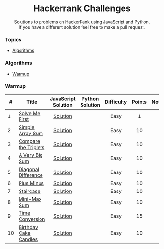 <h1 align="center">Hackerrank Challenges</h1>
<p align="center">Solutions to problems on HackerRank using JavaScript and Python. <br> If you have a different solution feel free to make a pull request.</p>
<p align="center"></p>

### Topics

- [Algorithms](#algorithms)

### Algorithms

- [Warmup](#warmup)

### Warmup

| #  | Title                                                                                |                                                                         JavaScript Solution                                                                          | Python Solution | Difficulty | Points | Note |
|----|--------------------------------------------------------------------------------------|:--------------------------------------------------------------------------------------------------------------------------------------------------------------------:|-----------------|:----------:|:------:|------|
| 1  | [Solve Me First](https://www.hackerrank.com/challenges/solve-me-first)               |          [Solution](https://github.com/algorodev/hackerrank-challenges/blob/main/src/topics/algorithms/subdomains/warmup/solve-me-first/solve-me-first.js)           |                 |    Easy    |   1    |      |
| 2  | [Simple Array Sum](https://www.hackerrank.com/challenges/simple-array-sum)           |        [Solution](https://github.com/algorodev/hackerrank-challenges/blob/main/src/topics/algorithms/subdomains/warmup/simple-array-sum/simple-array-sum.js)         |                 |    Easy    |   10   |      |
| 3  | [Compare the Triplets](https://www.hackerrank.com/challenges/compare-the-triplets)   |    [Solution](https://github.com/algorodev/hackerrank-challenges/blob/main/src/topics/algorithms/subdomains/warmup/compare-the-triplets/compare-the-triplets.js)     |                 |    Easy    |   10   |      |
| 4  | [A Very Big Sum](https://www.hackerrank.com/challenges/a-very-big-sum)               | [Solution](https://github.com/algorodev/hackerrank-challenges/blob/main/src/topics/algorithms/subdomains/warmup/a-very-big-sum/a-very-big-sumdiagonal-difference.js) |                 |    Easy    |   10   |      |
| 5  | [Diagonal Difference](https://www.hackerrank.com/challenges/diagonal-difference)     |     [Solution](https://github.com/algorodev/hackerrank-challenges/blob/main/src/topics/algorithms/subdomains/warmup/diagonal-difference/diagonal-difference.js)      |                 |    Easy    |   10   |      |
| 6  | [Plus Minus](https://www.hackerrank.com/challenges/plus-minus)                       |              [Solution](https://github.com/algorodev/hackerrank-challenges/blob/main/src/topics/algorithms/subdomains/warmup/plus-minus/plus-minus.js)               |                 |    Easy    |   10   |      |
| 7  | [Staircase](https://www.hackerrank.com/challenges/staircase)                         |               [Solution](https://github.com/algorodev/hackerrank-challenges/blob/main/src/topics/algorithms/subdomains/warmup/staircase/staircase.js)                |                 |    Easy    |   10   |      |
| 8  | [Mini-Max Sum](https://www.hackerrank.com/challenges/mini-max-sum)                   |            [Solution](https://github.com/algorodev/hackerrank-challenges/blob/main/src/topics/algorithms/subdomains/warmup/mini-max-sum/mini-max-sum.js)             |                 |    Easy    |   10   |      |
| 9  | [Time Conversion](https://www.hackerrank.com/challenges/time-conversion)             |         [Solution](https://github.com/algorodev/hackerrank-challenges/blob/main/src/topics/algorithms/subdomains/warmup/time-conversion/time-conversion.js)          |                 |    Easy    |   15   |      |
| 10 | [Birthday Cake Candles](https://www.hackerrank.com/challenges/birthday-cake-candles) |   [Solution](https://github.com/algorodev/hackerrank-challenges/blob/main/src/topics/algorithms/subdomains/warmup/birthday-cake-candles/birthday-cake-candles.js)    |                 |    Easy    |   10   |      |

